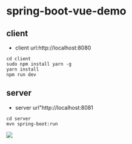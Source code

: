 # spring-boot-vue-demo

## client

* client url:http://localhost:8080

```
cd client
sudo npm install yarn -g
yarn install
npm run dev
```
## server

* server url"http://localhost:8081

```
cd server
mvn spring-boot:run
```


![](https://github.com/QiuMing/yaobo/screenshot/1.png)
